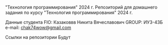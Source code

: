 "Технология программирования" 2024 г.
Репозиторий для домашнего задания по курсу "Технология программирования" 2024 г.

Данные студента
FIO: Казаковвв Никита Вячеславович
GROUP: ИУ3-43Б
e-mail: chak74wow@gmail.com

Ссылки на репозитории
Будут
